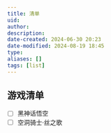 ```yaml
---
title: 清单
uid: 
author: 
description: 
date-created: 2024-06-30 20:23
date-modified: 2024-08-19 18:45
type: 
aliases: []
tags: [list]
---
```


## 游戏清单

- [ ] 黑神话悟空
- [ ] 空洞骑士·丝之歌
